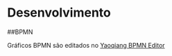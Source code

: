 


# Desenvolvimento

##BPMN

Gráficos BPMN são editados no [Yaoqiang BPMN Editor](http://sourceforge.net/projects/bpmn/files/Graph%20Editor/)
